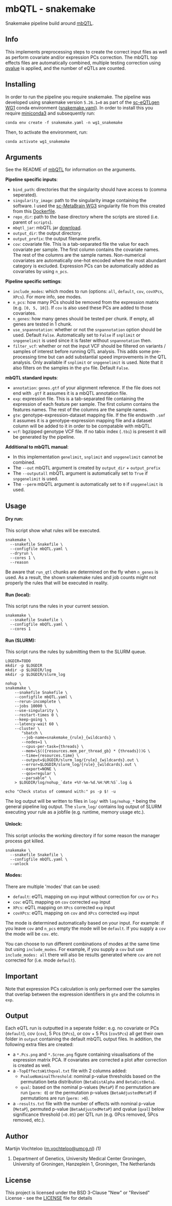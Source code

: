 # mbQTL - snakemake

Snakemake pipeline build around [mbQTL](https://github.com/molgenis/systemsgenetics/tree/master/mbQTL).

## Info

This implements preprocessing steps to create the correct input files as well as perform covariate and/or expression PCs correction. The mbQTL top effects files are automatically combined, multiple testing correction using [qvalue](https://github.com/StoreyLab/qvalue) is applied, and the number of eQTLs are counted.

## Installing

In order to run the pipeline you require snakemake. The pipeline was developed using snakemake version `5.26.1=0` as part of the [sc-eQTLgen WG1](https://github.com/sc-eQTLgen-consortium/WG1-pipeline-QC/tree/scMetaBrain) conda environment ([snakemake.yaml](https://github.com/sc-eQTLgen-consortium/WG1-pipeline-QC/blob/master/Demultiplexing/snakemake.yaml)). In order to install this you require [miniconda3](https://repo.anaconda.com/miniconda/) and subsequently run:
```
conda env create -f snakemake.yaml -n wg1_snakemake
``` 
Then, to activate the environment, run:

```
conda activate wg1_snakemake
``` 

## Arguments

See the README of [mbQTL](https://github.com/molgenis/systemsgenetics/tree/master/mbQTL) for information on the arguments.

**Pipeline specific inputs**:
 * `bind_path`: directories that the singularity should have access to (comma seperated).
 * `singularity_image`: path to the singularity image containing the software. I used the [sc-MetaBrain WG3](https://github.com/sc-eQTLgen-consortium/WG3-pipeline-QTL/tree/scMetaBrain) singularity file from this created from this [Dockerfile](https://github.com/sc-eQTLgen-consortium/WG3-pipeline-QTL/blob/scMetaBrain/Dockerfile).
 * `repo_dir`: path to the base directory where the scripts are stored (i.e. parent of `scripts`).
 * `mbqtl_jar`: mbQTL jar [download](https://jenkins.harmjanwestra.nl/job/systemsgenetics_hjw/lastBuild/nl.systemsgenetics$MbQTL/).
 * `output_dir`: the output directory.
 * `output_prefix`: the output filename prefix.
 * `cov`: covariate file. This is a tab-separated file the value for each covariate per sample. The first column contains the covariate names. The rest of the columns are the sample names. Non-numerical covariates are automatically one-hot encoded where the most abundant category is excluded. Expression PCs can be automatically added as covariates by using `n_pcs`.

**Pipeline specific settings**:
 * `include_modes`: which modes to run (options: `all`, `default`, `cov`, `covXPcs`, `XPcs`). For more info, see modes.
 * `n_pcs`: how many PCs should be removed from the expression matrix (e.g. `[0, 5, 10]`). If `cov` is also used these PCs are added to those covariates.
 * `n_genes`: how many genes should be tested per chunk. If empty, all genes are tested in 1 chunk.
 * `use_snpannotation`: whether or not the `snpannotation` option should be used. Default `False`. Automatically set to `False` if `snplimit` or `snpgenelimit` is used since it is faster without `snpannotation` then.
 * `filter_vcf`: whether or not the input VCF should be filtered on variants / samples of interest before running QTL analysis. This adds some pre-processing time but can add substantial speed improvements in the QTL analysis. Only available if `snplimit` or `snpgenelimit` is used. Note that it also filters on the samples in the `gte` file. Default `False`.

**mbQTL standard inputs**:
 * `annotation`: `genes.gtf` of your alignment reference. If the file does not end with `.gtf` it assumes it is a mbQTL annotation file.
 * `exp`: expression file. This is a tab-separated file containing the expression of each feature per sample. The first column contains the features names. The rest of the columns are the sample names.
 * `gte`: genotype-expression-dataset mapping file. If the file endswith `.smf` it assumes it is a genotype-expression mapping file and a dataset column will be added to it in order to be compatable with mbQTL.
 * `vcf`: bgzipped genotype VCF file. If no tabix index (`.tbi`) is present it will be generated by the pipeline.

**Additional to mbQTL manual**:
 * In this implementation `genelimit`, `snplimit` and `snpgenelimit` cannot be combined.
 * The `--out` mbQTL argument is created by `output_dir` + `output_prefix`
 * The `--outputall` mbQTL argument is automatically set to `True` if `snpgenelimit` is used.
 * The `--perm` mbQTL argument is automatically set to `0` if `snpgenelimit` is used.

## Usage  

#### Dry run:
This script show what rules will be executed.
```{R}
snakemake \
  --snakefile Snakefile \
  --configfile mbQTL.yaml \
  --dryrun \
  --cores 1 \
  --reason
```  
Be aware that `run_qtl` chunks are determined on the fly when `n_genes` is used. As a result, the shown snakemake rules and job counts might not properly the rules that will be executed in reality.

#### Run (local):
This script runs the rules in your current session.
```{R}
snakemake \
  --snakefile Snakefile \
  --configfile mbQTL.yaml \
  --cores 1
```

#### Run (SLURM):
This script runs the rules by submitting them to the SLURM queue.
```{R}
LOGDIR=TODO
mkdir -p $LOGDIR
mkdir -p $LOGDIR/log
mkdir -p $LOGDIR/slurm_log

nohup \
snakemake \
    --snakefile Snakefile \
    --configfile mbQTL.yaml \
    --rerun-incomplete \
    --jobs 10000 \
    --use-singularity \
    --restart-times 0 \
    --keep-going \
    --latency-wait 60 \
    --cluster \
       "sbatch \
       --job-name=snakemake_{rule}_{wildcards} \
       --nodes=1 \
       --cpus-per-task={threads} \
       --mem=\$(({resources.mem_per_thread_gb} * {threads}))G \
       --time={resources.time} \
       --output=$LOGDIR/slurm_log/{rule}_{wildcards}.out \
       --error=$LOGDIR/slurm_log/{rule}_{wildcards}.out \
       --export=NONE \
       --qos=regular \
       --parsable" \
    > $LOGDIR/log/nohup_`date +%Y-%m-%d.%H:%M:%S`.log &

echo "Check status of command with:" ps -p $! -u
```  
The log output will be written to files in `log/` with `log/nohup_*` being the general pipeline log output.
The `slurm_log/` contains log output of SLURM executing your rule as a jobfile (e.g. runtime, memory usage etc.).

#### Unlock:
This script unlocks the working directory if for some reason the manager process got killed.
```{R}
snakemake \
  --snakefile Snakefile \
  --configfile mbQTL.yaml \
  --unlock
```  

#### Modes:
There are multiple 'modes' that can be used:
 * `default`: eQTL mapping on `exp` input without correction for `cov` or `Pcs`
 * `cov`: eQTL mapping on `cov` corrected `exp` input
 * `XPcs`: eQTL mapping on `XPcs` corrected `exp` input
 * `covXPcs`: eQTL mapping on `cov` and `XPcs` corrected `exp` input

The mode is determined automatically based on your input. For example: if you leave `cov` and `n_pcs` empty the mode will be `default`. If you supply a `cov` the mode will be `cov`. etc.

You can choose to run different combinations of modes at the same time but using `include_modes`. For example, if you supply a `cov` but use `include_modes: all` there will also be results generated where `cov` are not corrected for (i.e. mode `default`).

## Important

Note that expression PCs calculation is only performed over the samples that overlap between the expression identifiers in `gte` and the columns in `exp`.

## Output

Each eQTL run is outputted in a seperate folder: e.g. no covariate or PCs (`default`), cov (`cov`), 5 Pcs (`5Pcs`), or cov + 5 Pcs (`cov5Pcs`) all get their own folder in `output` containing the default mbQTL output files. In addition, the following extra files are created:
 * a `*.Pcs.png` and `*.Scree.png` figure containing visualisations of the expression matrix PCA. If covariates are corrected a plot after correction is created as well.
 * a `-TopEffectsWithqval.txt` file with 2 columns added:
   * `PvalueNominalThreshold`: nominal p-value thresholds based on the permutation beta distribution (`BetaDistAlpha` and `BetaDistBeta`).
   * `qval`: based on the nominal p-values (`MetaP`) if no permutation are run (`perm: 0`) or the permutation p-values (`BetaAdjustedMetaP`) if permutations are run (`perm: >0`).
 * a `-results.txt` file with the number of effects with nominal p-value (`MetaP`), permuted p-value (`BetaAdjustedMetaP`) and qvalue (`qval`) below significance threshold (`<0.05`) per QTL run (e.g. 0Pcs removed, 5Pcs removed, etc.).

## Author  

Martijn Vochteloo (m.vochteloo@umcg.nl) *(1)*

1. Department of Genetics, University Medical Center Groningen, University of Groningen, Hanzeplein 1, Groningen, The Netherlands

## License  

This project is licensed under the BSD 3-Clause "New" or "Revised" License - see the [LICENSE](LICENSE.txt) file for details

